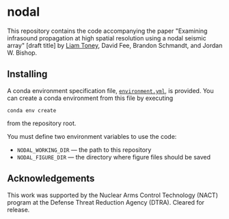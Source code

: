 # nodal

This repository contains the code accompanying the paper "Examining infrasound
propagation at high spatial resolution using a nodal seismic array" [draft title] by
[Liam Toney](mailto:ldtoney@alaska.edu), David Fee, Brandon Schmandt, and Jordan W.
Bishop.

## Installing

A conda environment specification file, [`environment.yml`](environment.yml), is
provided. You can create a conda environment from this file by executing
```shell
conda env create
```
from the repository root.

You must define two environment variables to use the code:
- `NODAL_WORKING_DIR` — the path to this repository
- `NODAL_FIGURE_DIR` — the directory where figure files should be saved

## Acknowledgements

This work was supported by the Nuclear Arms Control Technology (NACT) program at the
Defense Threat Reduction Agency (DTRA). Cleared for release.
